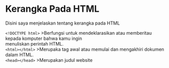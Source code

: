 # Kerangka Pada HTML
<p>Disini saya menjelaskan tentang kerangka pada HTML </p>

```<!DOCTYPE html>``` >Berfungsi untuk mendeklarasikan atau memberitau kepada komputer bahwa kamu ingin <br>
menuliskan perintah HTML. 
<br>
```<html></html>``` >Merupaka tag awal atau memulai dan mengakhiri dokumen dalam HTML.
<br>
```<head></head>``` >Merupakan judul website


